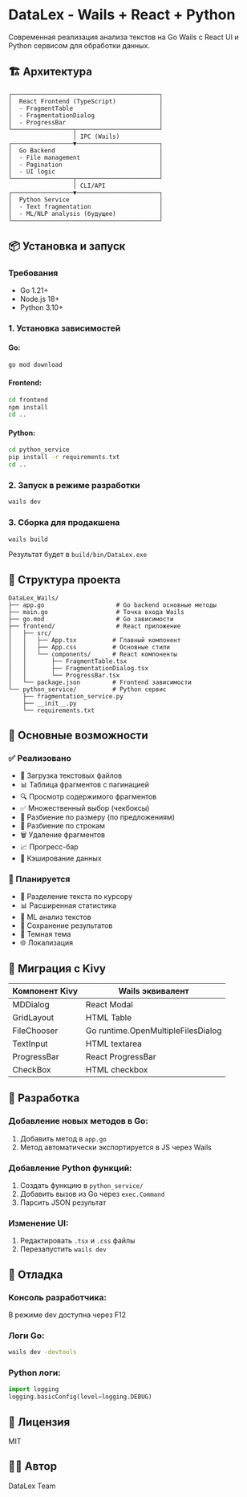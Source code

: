 # DataLex - Wails + React + Python

Современная реализация анализа текстов на Go Wails с React UI и Python сервисом для обработки данных.

## 🏗️ Архитектура

```
┌─────────────────────────────────────────┐
│  React Frontend (TypeScript)            │
│  - FragmentTable                        │
│  - FragmentationDialog                  │
│  - ProgressBar                          │
└─────────────────┬───────────────────────┘
                  │ IPC (Wails)
┌─────────────────▼───────────────────────┐
│  Go Backend                             │
│  - File management                      │
│  - Pagination                           │
│  - UI logic                             │
└─────────────────┬───────────────────────┘
                  │ CLI/API
┌─────────────────▼───────────────────────┐
│  Python Service                         │
│  - Text fragmentation                   │
│  - ML/NLP analysis (будущее)            │
└─────────────────────────────────────────┘
```

## 📦 Установка и запуск

### Требования

- Go 1.21+
- Node.js 18+
- Python 3.10+

### 1. Установка зависимостей

#### Go:
```bash
go mod download
```

#### Frontend:
```bash
cd frontend
npm install
cd ..
```

#### Python:
```bash
cd python_service
pip install -r requirements.txt
cd ..
```

### 2. Запуск в режиме разработки

```bash
wails dev
```

### 3. Сборка для продакшена

```bash
wails build
```

Результат будет в `build/bin/DataLex.exe`

## 🚀 Структура проекта

```
DataLex_Wails/
├── app.go                    # Go backend основные методы
├── main.go                   # Точка входа Wails
├── go.mod                    # Go зависимости
├── frontend/                 # React приложение
│   ├── src/
│   │   ├── App.tsx          # Главный компонент
│   │   ├── App.css          # Основные стили
│   │   └── components/      # React компоненты
│   │       ├── FragmentTable.tsx
│   │       ├── FragmentationDialog.tsx
│   │       └── ProgressBar.tsx
│   └── package.json         # Frontend зависимости
└── python_service/          # Python сервис
    ├── fragmentation_service.py
    ├── __init__.py
    └── requirements.txt
```

## 🔧 Основные возможности

### ✅ Реализовано

- 📁 Загрузка текстовых файлов
- 📊 Таблица фрагментов с пагинацией
- 🔍 Просмотр содержимого фрагментов
- ✅ Множественный выбор (чекбоксы)
- 🔢 Разбиение по размеру (по предложениям)
- 📝 Разбиение по строкам
- 🗑️ Удаление фрагментов
- 📈 Прогресс-бар
- 💾 Кэширование данных

### 🚧 Планируется

- 🔄 Разделение текста по курсору
- 📊 Расширенная статистика
- 🧠 ML анализ текстов
- 💾 Сохранение результатов
- 🎨 Темная тема
- 🌐 Локализация

## 🔄 Миграция с Kivy

| Компонент Kivy | Wails эквивалент |
|----------------|------------------|
| MDDialog | React Modal |
| GridLayout | HTML Table |
| FileChooser | Go runtime.OpenMultipleFilesDialog |
| TextInput | HTML textarea |
| ProgressBar | React ProgressBar |
| CheckBox | HTML checkbox |

## 📝 Разработка

### Добавление новых методов в Go:

1. Добавить метод в `app.go`
2. Метод автоматически экспортируется в JS через Wails

### Добавление Python функций:

1. Создать функцию в `python_service/`
2. Добавить вызов из Go через `exec.Command`
3. Парсить JSON результат

### Изменение UI:

1. Редактировать `.tsx` и `.css` файлы
2. Перезапустить `wails dev`

## 🐛 Отладка

### Консоль разработчика:
В режиме dev доступна через F12

### Логи Go:
```bash
wails dev -devtools
```

### Python логи:
```python
import logging
logging.basicConfig(level=logging.DEBUG)
```

## 📄 Лицензия

MIT

## 👨‍💻 Автор

DataLex Team

